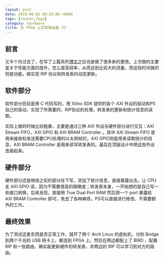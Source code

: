 ```yaml
---
layout: post
date: 2019-06-02 09:24:00 +0800
tags: [router,fpga]
category: hardware
title: 在 FPGA 上实现路由器（3）
---
```


## 前言

又半个月过去了，在写了上篇系列[博文](/hardware/router-on-fpga-2)之后也是做了很多新的更改。上次做的主要是关于性能方面的提升，怎么提高频率，从而达到比较大的流量，而这段时间做的则是功能，做实现 RIP 协议和转发表的动态更新。

## 软件部分

软件部分目前是用 C 代码写的，用 Xilinx SDK 提供的各个 AXI 外设的驱动和PS自己的驱动，实现了所需要的，RIP协议的处理，转发表的更新和统计信息的读取。

实际上做的时候比较粗暴，主要是通过三种 AXI 外设与硬件部分进行交互：AXI Stream FIFO，AXI GPIO 和 AXI BRAM Controller 。其中 AXI Stream FIFO 是用来接收和发送需要CPU处理的以太网帧的，AXI GPIO则是用来读取统计的信息，AXI BRAM Controller 是用来读写转发表的。最后在顶层设计中把这些外设连接起来。

## 硬件部分

硬件部分还是继续之前的部分往下写，添加了统计信息，直接暴露出去，让 CPU 走 AXI GPIO 读，因为不需要很高的精确度；转发表本身，一开始想的是自己写一些接口转换，后来发现，直接用 True Dual Port RAM 然后把一个 port 暴露给 AXI BRAM Controller 即可，免去了各种麻烦，PS可以直接进行修改，不需要额外的工作。

## 最终效果

为了测试这套东西是否正常工作，就开了两个 Arch Linux 的虚拟机，分别 Bridge 到两个千兆的 USB 网卡上，都连到 FPGA 上。然后在两边都配上了 BIRD ，配置 RIP 和一些路由，确实能更新硬件的转发表，并两边的 RIP 可以学习到对方的路由。

